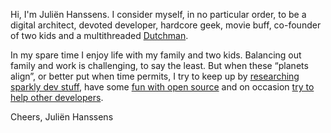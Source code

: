 Hi, I'm Juliën Hanssens. I consider myself, in no particular order, to be a digital architect, devoted developer, hardcore geek, movie buff, co-founder of two kids and a multithreaded [Dutchman](https://www.google.com/maps/place/Nederland/).

In my spare time I enjoy life with my family and two kids. Balancing out family and work is challenging, to say the least. But when these “planets align”, or better put when time permits, I try to keep up by [researching sparkly dev stuff](https://stackshare.io/hanssens), have some [fun with open source](https://github.com/hanssens) and on occasion [try to help other developers](https://stackoverflow.com/users/1039247/juli%c3%abn).

Cheers,
    Juliën Hanssens
